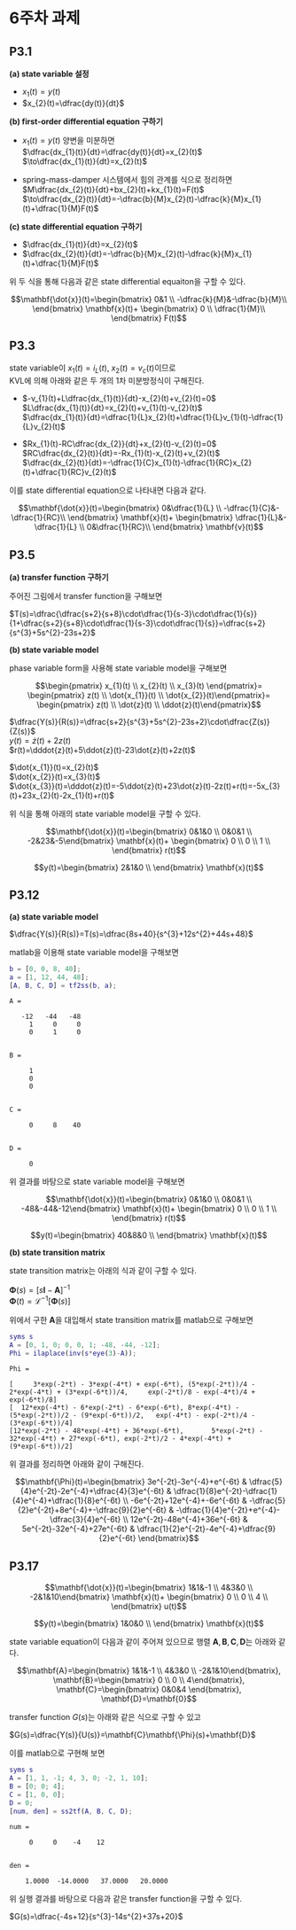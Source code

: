 # 6주차 과제
## P3.1
**(a) state variable 설정**  
* $x_{1}(t)=y(t)$  
* $x_{2}(t)=\dfrac{dy(t)}{dt}$  

**(b) first-order differential equation 구하기**  
* $x_{1}(t)=y(t)$ 양변을 미분하면  
$\dfrac{dx_{1}(t)}{dt}=\dfrac{dy(t)}{dt}=x_{2}(t)$  
$\to\dfrac{dx_{1}(t)}{dt}=x_{2}(t)$

* spring-mass-damper 시스템에서 힘의 관계를 식으로 정리하면  
  $M\dfrac{dx_{2}(t)}{dt}+bx_{2}(t)+kx_{1}(t)=F(t)$  
  $\to\dfrac{dx_{2}(t)}{dt}=-\dfrac{b}{M}x_{2}(t)-\dfrac{k}{M}x_{1}(t)+\dfrac{1}{M}F(t)$  

**(c) state differential equation 구하기**  
* $\dfrac{dx_{1}(t)}{dt}=x_{2}(t)$  
* $\dfrac{dx_{2}(t)}{dt}=-\dfrac{b}{M}x_{2}(t)-\dfrac{k}{M}x_{1}(t)+\dfrac{1}{M}F(t)$  

위 두 식을 통해 다음과 같은 state differential equaiton을 구할 수 있다.  

$$\mathbf{\dot{x}}(t)=\begin{bmatrix} 0&1 \\
-\dfrac{k}{M}&-\dfrac{b}{M}\\ \end{bmatrix} \mathbf{x}(t)+
\begin{bmatrix} 0 \\
\dfrac{1}{M}\\ \end{bmatrix} F(t)$$  

## P3.3
state variable이 $x_{1}(t)=i_{L}(t)$, $x_{2}(t)=v_{c}(t)$이므로  
KVL에 의해 아래와 같은 두 개의 1차 미분방정식이 구해진다.  

* $-v_{1}(t)+L\dfrac{dx_{1}(t)}{dt}-x_{2}(t)+v_{2}(t)=0$  
  $L\dfrac{dx_{1}(t)}{dt}=x_{2}(t)+v_{1}(t)-v_{2}(t)$  
  $\dfrac{dx_{1}(t)}{dt}=\dfrac{1}{L}x_{2}(t)+\dfrac{1}{L}v_{1}(t)-\dfrac{1}{L}v_{2}(t)$

* $Rx_{1}(t)-RC\dfrac{dx_{2}}{dt}+x_{2}(t)-v_{2}(t)=0$  
  $RC\dfrac{dx_{2}(t)}{dt}=-Rx_{1}(t)-x_{2}(t)+v_{2}(t)$  
  $\dfrac{dx_{2}(t)}{dt}=-\dfrac{1}{C}x_{1}(t)-\dfrac{1}{RC}x_{2}(t)+\dfrac{1}{RC}v_{2}(t)$

이를 state differential equation으로 나타내면 다음과 같다.  

$$\mathbf{\dot{x}}(t)=\begin{bmatrix} 0&\dfrac{1}{L} \\
-\dfrac{1}{C}&-\dfrac{1}{RC}\\ \end{bmatrix} \mathbf{x}(t)+
\begin{bmatrix} \dfrac{1}{L}&-\dfrac{1}{L} \\
0&\dfrac{1}{RC}\\ \end{bmatrix} \mathbf{v}(t)$$  

## P3.5
**(a) transfer function 구하기**  

주어진 그림에서 transfer function을 구해보면  

$T(s)=\dfrac{\dfrac{s+2}{s+8}\cdot\dfrac{1}{s-3}\cdot\dfrac{1}{s}}{1+\dfrac{s+2}{s+8}\cdot\dfrac{1}{s-3}\cdot\dfrac{1}{s}}=\dfrac{s+2}{s^{3}+5s^{2}-23s+2}$  

**(b) state variable model**  

phase variable form을 사용해 state variable model을 구해보면  

$$\begin{pmatrix}
x_{1}(t) \\
x_{2}(t) \\
x_{3}(t)
\end{pmatrix}=
\begin{pmatrix}
z(t) \\
\dot{x_{1}}(t) \\
\dot{x_{2}}(t)\end{pmatrix}=
\begin{pmatrix}
z(t) \\
\dot{z}(t) \\
\ddot{z}(t)\end{pmatrix}$$

$\dfrac{Y(s)}{R(s)}=\dfrac{s+2}{s^{3}+5s^{2}-23s+2}\cdot\dfrac{Z(s)}{Z(s)}$  
$y(t)=\dot{z}(t)+2z(t)$  
$r(t)=\dddot{z}(t)+5\ddot{z}(t)-23\dot{z}(t)+2z(t)$  

$\dot{x_{1}}(t)=x_{2}(t)$  
$\dot{x_{2}}(t)=x_{3}(t)$  
$\dot{x_{3}}(t)=\dddot{z}(t)=-5\ddot{z}(t)+23\dot{z}(t)-2z(t)+r(t)=-5x_{3}(t)+23x_{2}(t)-2x_{1}(t)+r(t)$  

위 식을 통해 아래의 state variable model을 구할 수 있다.

$$\mathbf{\dot{x}}(t)=\begin{bmatrix} 0&1&0 \\
0&0&1 \\
-2&23&-5\end{bmatrix} \mathbf{x}(t)+
\begin{bmatrix} 0 \\
0 \\
1 \\ \end{bmatrix} r(t)$$  

$$y(t)=\begin{bmatrix} 2&1&0 \\ \end{bmatrix} \mathbf{x}(t)$$  

## P3.12
**(a) state variable model**  

$\dfrac{Y(s)}{R(s)}=T(s)=\dfrac{8s+40}{s^{3}+12s^{2}+44s+48}$  

matlab을 이용해 state variable model을 구해보면  
```matlab
b = [0, 0, 8, 40];
a = [1, 12, 44, 48];
[A, B, C, D] = tf2ss(b, a);
```
```
A =

   -12   -44   -48
     1     0     0
     0     1     0


B =

     1
     0
     0


C =

     0     8    40


D =

     0
```
위 결과를 바탕으로 state variable model을 구해보면

$$\mathbf{\dot{x}}(t)=\begin{bmatrix} 0&1&0 \\
0&0&1 \\
-48&-44&-12\end{bmatrix} \mathbf{x}(t)+
\begin{bmatrix} 0 \\
0 \\
1 \\ \end{bmatrix} r(t)$$  

$$y(t)=\begin{bmatrix} 40&8&0 \\ \end{bmatrix} \mathbf{x}(t)$$  

**(b) state transition matrix**  

state transition matrix는 아래의 식과 같이 구할 수 있다.  

$\mathbf{\Phi}(s)=[s\mathbf{I}-\mathbf{A}]^{-1}$  
$\mathbf{\Phi}(t)=\mathcal{L}^{-1}[\mathbf{\Phi}(s)]$  

위에서 구한 $\mathbf{A}$을 대입해서 state transition matrix를 matlab으로 구해보면  
```matlab
syms s
A = [0, 1, 0; 0, 0, 1; -48, -44, -12];
Phi = ilaplace(inv(s*eye(3)-A));
```
```
Phi =
 
[     3*exp(-2*t) - 3*exp(-4*t) + exp(-6*t), (5*exp(-2*t))/4 - 2*exp(-4*t) + (3*exp(-6*t))/4,     exp(-2*t)/8 - exp(-4*t)/4 + exp(-6*t)/8]
[  12*exp(-4*t) - 6*exp(-2*t) - 6*exp(-6*t), 8*exp(-4*t) - (5*exp(-2*t))/2 - (9*exp(-6*t))/2,   exp(-4*t) - exp(-2*t)/4 - (3*exp(-6*t))/4]
[12*exp(-2*t) - 48*exp(-4*t) + 36*exp(-6*t),       5*exp(-2*t) - 32*exp(-4*t) + 27*exp(-6*t), exp(-2*t)/2 - 4*exp(-4*t) + (9*exp(-6*t))/2]
```

위 결과를 정리하면 아래와 같이 구해진다.  

$$\mathbf{\Phi}(t)=\begin{bmatrix} 
3e^{-2t}-3e^{-4}+e^{-6t} & \dfrac{5}{4}e^{-2t}-2e^{-4}+\dfrac{4}{3}e^{-6t} & \dfrac{1}{8}e^{-2t}-\dfrac{1}{4}e^{-4}+\dfrac{1}{8}e^{-6t} \\
-6e^{-2t}+12e^{-4}+-6e^{-6t} & -\dfrac{5}{2}e^{-2t}+8e^{-4}+-\dfrac{9}{2}e^{-6t} & -\dfrac{1}{4}e^{-2t}+e^{-4}-\dfrac{3}{4}e^{-6t} \\
12e^{-2t}-48e^{-4}+36e^{-6t} & 5e^{-2t}-32e^{-4}+27e^{-6t} & \dfrac{1}{2}e^{-2t}-4e^{-4}+\dfrac{9}{2}e^{-6t}
\end{bmatrix}$$

## P3.17
$$\mathbf{\dot{x}}(t)=\begin{bmatrix} 1&1&-1 \\
4&3&0 \\
-2&1&10\end{bmatrix} \mathbf{x}(t)+
\begin{bmatrix} 0 \\
0 \\
4 \\ \end{bmatrix} u(t)$$  

$$y(t)=\begin{bmatrix} 1&0&0 \\ \end{bmatrix} \mathbf{x}(t)$$  

state variable equation이 다음과 같이 주어져 있으므로 행렬 $\mathbf{A}, \mathbf{B}, \mathbf{C}, \mathbf{D}$는 아래와 같다.

$$\mathbf{A}=\begin{bmatrix} 1&1&-1 \\
4&3&0 \\
-2&1&10\end{bmatrix},
\mathbf{B}=\begin{bmatrix} 0 \\
0 \\
4\end{bmatrix},
\mathbf{C}=\begin{bmatrix} 0&0&4 \end{bmatrix},
\mathbf{D}=\mathbf{0}$$

transfer function $G(s)$는 아래와 같은 식으로 구할 수 있고  

$G(s)=\dfrac{Y(s)}{U(s)}=\mathbf{C}\mathbf{\Phi}(s)+\mathbf{D}$  

이를 matlab으로 구현해 보면  
```matlab
syms s
A = [1, 1, -1; 4, 3, 0; -2, 1, 10];
B = [0; 0; 4];
C = [1, 0, 0];
D = 0;
[num, den] = ss2tf(A, B, C, D);
```

```
num =

     0     0    -4    12


den =

    1.0000  -14.0000   37.0000   20.0000
```

위 실행 결과를 바탕으로 다음과 같은 transfer function을 구할 수 있다.  

$G(s)=\dfrac{-4s+12}{s^{3}-14s^{2}+37s+20}$
